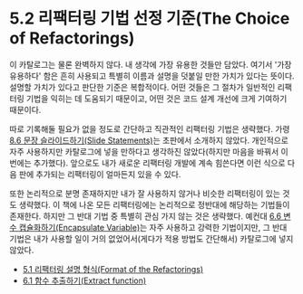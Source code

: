 # 5.2 리팩터링 기법 선정 기준(The Choice of Refactorings)
이 카탈로그는 물론 완벽하지 않다. 내 생각에 가장 유용한 것들만 담았다. 여기서 '가장 유용하다' 함은 흔히 사용되고 특별히 이름과 설명을 덧붙일 만한 가치가 있다는 뜻이다. 설명할 가치가 있다고 판단한 기준은 복합적이다. 어떤 것들은 그 절차가 일반적인 리팩터링 기법을 익히는 데 도움되기 때문이고, 어떤 것은 코드 설계 개선에 크게 기여하기 때문이다.

따로 기록해둘 필요가 없을 정도로 간단하고 직관적인 리팩터링 기법은 생략했다. 가령 [8.6 문장 슬라이드하기(Slide Statements)](https://github.com/wonder13662/refactoring-v2/blob/writing/chapter08/8-6.md)는 초판에서 소개하지 않았다. 개인적으로 자주 사용하지만 카탈로그에 넣을 만하다고 생각하진 않았다(하지만 마음을 바꿔서 이번에는 추가했다). 앞으로도 내가 새로운 리팩터링 개발에 계속 힘쓴다면 이런 식으로 다음 판에 추가되는 리팩터링이 얼마든지 있을 수 있다.

또한 논리적으로 분명 존재하지만 내가 잘 사용하지 않거나 비슷한 리팩터링이 있는 것도 생략했다. 이 책에 나온 모든 리팩터링에는 논리적으로 정반대에 해당하는 기법들이 존재한다. 하지만 그 반대 기법 중 특별히 관심 가지 않는 것은 생략했다. 예컨대 [6.6 변수 캡슐화하기(Encapsulate Variable)](https://github.com/wonder13662/refactoring-v2/blob/writing/chapter06/6-6.md)는 자주 사용하고 강력한 기법이지만, 그 반대 기법은 내가 사용할 일이 거의 없었어서(게다가 적용 방법도 간단해서) 카탈로그에 넣지 않았다.

- [5.1 리팩터링 설명 형식(Format of the Refactorings)](https://github.com/wonder13662/refactoring-v2/blob/writing/chapter05/5-1.md)
- [6.1 함수 추출하기(Extract function)](https://github.com/wonder13662/refactoring-v2/blob/writing/chapter06/6-1.md)